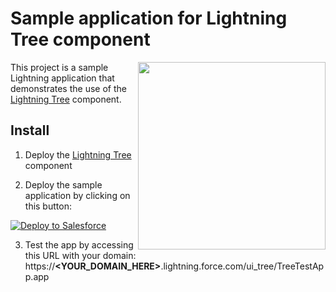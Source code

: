 # Sample application for Lightning Tree component

<img src="https://raw.githubusercontent.com/pozil/sfdc-ui-tree/master/screenshots/example-app.png" width="300" align="right"/>

This project is a sample Lightning application that demonstrates the use of the [Lightning Tree](https://github.com/pozil/sfdc-ui-tree) component.

## Install
1. Deploy the [Lightning Tree](https://github.com/pozil/sfdc-ui-tree) component

2. Deploy the sample application by clicking on this button:
<a href="https://githubsfdeploy.herokuapp.com/app/githubdeploy/pozil/sfdc-ui-tree-sample">
  <img alt="Deploy to Salesforce"
       src="https://raw.githubusercontent.com/afawcett/githubsfdeploy/master/src/main/webapp/resources/img/deploy.png">
</a>

3. Test the app by accessing this URL with your domain:<br/>
https://<b>&lt;YOUR_DOMAIN_HERE&gt;</b>.lightning.force.com/ui_tree/TreeTestApp.app
